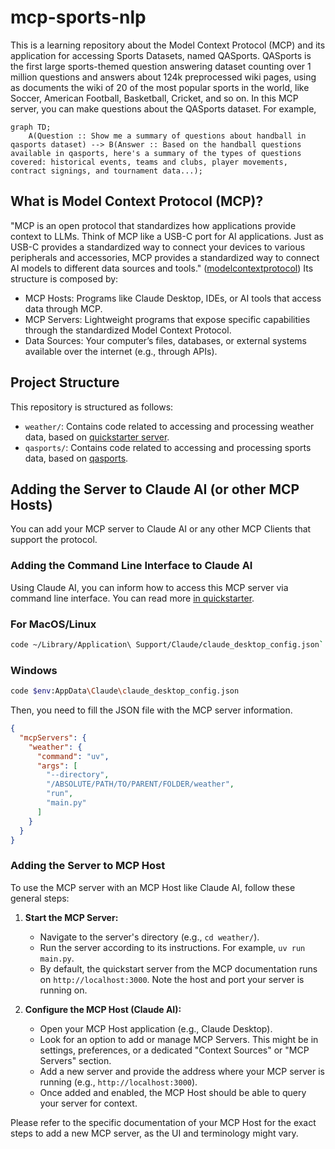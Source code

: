 # mcp-sports-nlp

This is a learning repository about the Model Context Protocol (MCP) and its application for accessing Sports Datasets, named QASports.
QASports is the first large sports-themed question answering dataset counting over 1 million questions and answers about 124k preprocessed wiki pages, using as documents the wiki of 20 of the most popular sports in the world, like Soccer, American Football, Basketball, Cricket, and so on.
In this MCP server, you can make questions about the QASports dataset. For example,

```mermaid
graph TD;
    A(Question :: Show me a summary of questions about handball in qasports dataset) --> B(Answer :: Based on the handball questions available in qasports, here's a summary of the types of questions covered: historical events, teams and clubs, player movements, contract signings, and tournament data...);
```

## What is Model Context Protocol (MCP)?

"MCP is an open protocol that standardizes how applications provide context to LLMs. Think of MCP like a USB-C port for AI applications. Just as USB-C provides a standardized way to connect your devices to various peripherals and accessories, MCP provides a standardized way to connect AI models to different data sources and tools." ([modelcontextprotocol](https://modelcontextprotocol.io/introduction)) Its structure is composed by:
- MCP Hosts: Programs like Claude Desktop, IDEs, or AI tools that access data through MCP.
- MCP Servers: Lightweight programs that expose specific capabilities through the standardized Model Context Protocol.
- Data Sources: Your computer’s files, databases, or external systems available over the internet (e.g., through APIs).

## Project Structure

This repository is structured as follows:

- `weather/`: Contains code related to accessing and processing weather data, based on [quickstarter server](https://modelcontextprotocol.io/quickstart/server).
- `qasports/`: Contains code related to accessing and processing sports data, based on [qasports](https://huggingface.co/datasets/leomaurodesenv/QASports2).

## Adding the Server to Claude AI (or other MCP Hosts)

You can add your MCP server to Claude AI or any other MCP Clients that support the protocol.

### Adding the Command Line Interface to Claude AI

Using Claude AI, you can inform how to access this MCP server via command line interface. You can read more [in quickstarter](https://modelcontextprotocol.io/quickstart/server).

### For MacOS/Linux

```sh
code ~/Library/Application\ Support/Claude/claude_desktop_config.json`
```

### Windows

```sh
code $env:AppData\Claude\claude_desktop_config.json
```

Then, you need to fill the JSON file with the MCP server information.

```json
{
  "mcpServers": {
    "weather": {
      "command": "uv",
      "args": [
        "--directory",
        "/ABSOLUTE/PATH/TO/PARENT/FOLDER/weather",
        "run",
        "main.py"
      ]
    }
  }
}
```

### Adding the Server to MCP Host

To use the MCP server with an MCP Host like Claude AI, follow these general steps:

1.  **Start the MCP Server:**
    *   Navigate to the server's directory (e.g., `cd weather/`).
    *   Run the server according to its instructions. For example, `uv run main.py`.
    *   By default, the quickstart server from the MCP documentation runs on `http://localhost:3000`. Note the host and port your server is running on.

2.  **Configure the MCP Host (Claude AI):**
    *   Open your MCP Host application (e.g., Claude Desktop).
    *   Look for an option to add or manage MCP Servers. This might be in settings, preferences, or a dedicated "Context Sources" or "MCP Servers" section.
    *   Add a new server and provide the address where your MCP server is running (e.g., `http://localhost:3000`).
    *   Once added and enabled, the MCP Host should be able to query your server for context.

Please refer to the specific documentation of your MCP Host for the exact steps to add a new MCP server, as the UI and terminology might vary.

